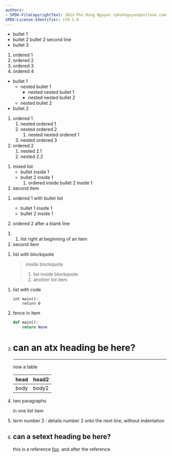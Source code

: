 ```yaml
---
authors:
- SPDX-FileCopyrightText: 2023 Phu Hung Nguyen <phuhnguyen@outlook.com>
SPDX-License-Identifier: CC0-1.0
---
```

* bullet 1
* bullet 2
bullet 2 second line
* bullet 3

1. ordered 1
2. ordered 2
3. ordered 3
4. ordered 4

* bullet 1
  * nested bullet 1
    * nested nested bullet 1
    * nested nested bullet 2
  * nested bullet 2
* bullet 2

1) ordered 1
   1) nested ordered 1
   2) nested ordered 2
      1) nested nested ordered 1
   3) nested ordered 3
2) ordered 2
   1) nested 2.1
   2) nested 2.2

1. mixed list
   - bullet inside 1
   - bullet 2 inside 1
     1. ordered inside bullet 2 inside 1
2. second item

1) ordered 1 with bullet list
    + bullet 1 inside 1
    + bullet 2 inside 1

1) ordered 2 after a blank line

1. 1. list right at beginning of an item
2. second item

1) list with blockquote
   > inside blockquote
   > 1. list inside blockquote
   > 2. another list item

1. list with code

       int main():
           return 0
2. fence in item

   ```python
   def main():
       return None
   ```

3. # can an atx heading be here?
   ---
   now a table

   | head | head2 |
   |------|-------|
   | body | body2 |
4. two paragraphs

   in one list item
5. term number 2
   : details number 2
   onto the next line, without indentation
6. can a setext heading be here?
   -
   [foo]: /url "title"

   this is a reference [foo]. and after the reference.
